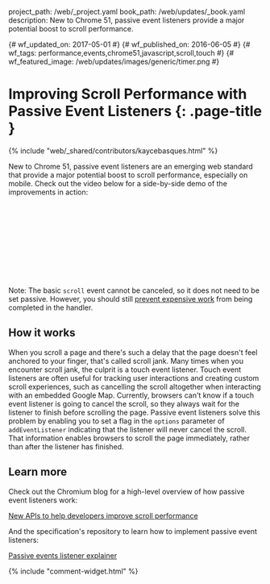 project_path: /web/_project.yaml
book_path: /web/updates/_book.yaml
description: New to Chrome 51, passive event listeners provide a major potential boost to scroll performance.

{# wf_updated_on: 2017-05-01 #}
{# wf_published_on: 2016-06-05 #}
{# wf_tags: performance,events,chrome51,javascript,scroll,touch #}
{# wf_featured_image: /web/updates/images/generic/timer.png #}

# Improving Scroll Performance with Passive Event Listeners {: .page-title }

{% include "web/_shared/contributors/kaycebasques.html" %}

New to Chrome 51, passive event listeners are an emerging web standard that provide
a major potential boost to scroll performance, especially on mobile. Check out the
video below for a side-by-side demo of the improvements in action:

<div class="video-wrapper">
  <iframe class="devsite-embedded-youtube-video" data-video-id="65VMej8n23A"
          data-autohide="1" data-showinfo="0" frameborder="0" allowfullscreen>
  </iframe>
</div>

Note: The basic `scroll` event cannot be canceled, so it does not need to be set
passive. However, you should still [prevent expensive work][mdn-scroll] from being
completed in the handler.

[mdn-scroll]: https://developer.mozilla.org/en-US/docs/Web/Events/scroll#Example

## How it works

When you scroll a page and there's such a delay that the page doesn't feel anchored
to your finger, that's called scroll jank. Many times when you encounter scroll
jank, the culprit is a touch event listener. Touch event listeners are often useful
for tracking user interactions and creating custom scroll experiences, such as 
cancelling the scroll altogether when interacting with an embedded Google Map. 
Currently, browsers can't know if a touch event listener is going to cancel the 
scroll, so they always wait for the listener to finish before scrolling the page. 
Passive event listeners solve this problem by enabling you to set a flag in the
`options` parameter of `addEventListener`  indicating that the listener will never 
cancel the scroll. That information enables browsers to scroll the page immediately,
rather than after the listener has finished.

## Learn more 

Check out the Chromium blog for a high-level overview of how passive event listeners work:

[New APIs to help developers improve scroll performance](https://blog.chromium.org/2016/05/new-apis-to-help-developers-improve.html)

And the specification's repository to learn how to implement passive event listeners:

[Passive events listener explainer](https://github.com/WICG/EventListenerOptions/blob/gh-pages/explainer.md)



{% include "comment-widget.html" %}
